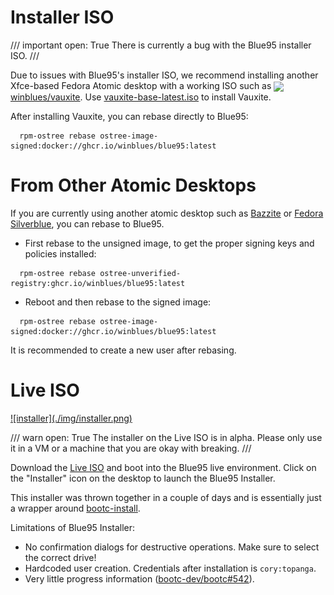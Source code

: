 

# Installer ISO

/// important
    open: True
There is currently a bug with the Blue95 installer ISO.
///

Due to issues with Blue95's installer ISO, we recommend installing another Xfce-based Fedora Atomic desktop with a working ISO such as <img src="../img/emblems/winblues.png" style="height: 1em; vertical-align: middle;"> [winblues/vauxite](https://github.com/winblues/vauxite). Use [vauxite-base-latest.iso](https://pub-969fbc86b5f24e4d81c6d022e8fd8dde.r2.dev/vauxite-base-latest.iso) to install Vauxite.

After installing Vauxite, you can rebase directly to Blue95:

```
  rpm-ostree rebase ostree-image-signed:docker://ghcr.io/winblues/blue95:latest
```

# From Other Atomic Desktops
If you are currently using another atomic desktop such as [Bazzite](https://bazzite.gg) or [Fedora Silverblue](https://fedoraproject.org/atomic-desktops/silverblue), you can rebase to Blue95.

- First rebase to the unsigned image, to get the proper signing keys and policies installed:

```
  rpm-ostree rebase ostree-unverified-registry:ghcr.io/winblues/blue95:latest
```

- Reboot and then rebase to the signed image:

```
  rpm-ostree rebase ostree-image-signed:docker://ghcr.io/winblues/blue95:latest
```

It is recommended to create a new user after rebasing.

# Live ISO
<a href="../img/installer.png">
![installer](./img/installer.png)
</a>

/// warn
    open: True
The installer on the Live ISO is in alpha. Please only use it in a VM or a machine that you are okay with breaking.
///

Download the [Live ISO](https://pub-969fbc86b5f24e4d81c6d022e8fd8dde.r2.dev/blue95-live-latest.iso) and boot into the Blue95 live environment. Click on the "Installer" icon on the desktop to launch the Blue95 Installer.

This installer was thrown together in a couple of days and is essentially just a wrapper around [bootc-install](https://bootc-dev.github.io/bootc/bootc-install.html).

Limitations of Blue95 Installer:

- No confirmation dialogs for destructive operations. Make sure to select the correct drive!
- Hardcoded user creation. Credentials after installation is `cory:topanga`.
- Very little progress information ([bootc-dev/bootc#542](https://github.com/bootc-dev/bootc/issues/542)).
